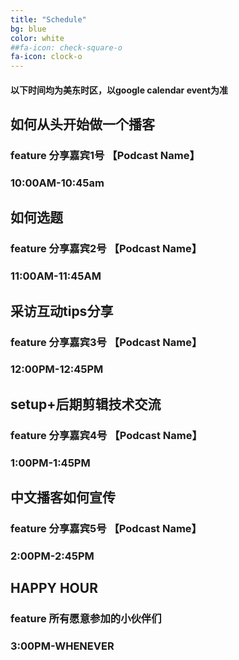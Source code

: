 ```yaml
---
title: "Schedule"
bg: blue
color: white
##fa-icon: check-square-o
fa-icon: clock-o
---
```


#### 以下时间均为美东时区，以google calendar event为准  

## 如何从头开始做一个播客
### feature 分享嘉宾1号 【Podcast Name】
### 10:00AM-10:45am  


## 如何选题
### feature 分享嘉宾2号 【Podcast Name】
### 11:00AM-11:45AM  


## 采访互动tips分享
### feature 分享嘉宾3号 【Podcast Name】
### 12:00PM-12:45PM  


## setup+后期剪辑技术交流
### feature 分享嘉宾4号 【Podcast Name】
### 1:00PM-1:45PM  


## 中文播客如何宣传
### feature 分享嘉宾5号 【Podcast Name】
### 2:00PM-2:45PM  


## HAPPY HOUR
### feature 所有愿意参加的小伙伴们
### 3:00PM-WHENEVER  
